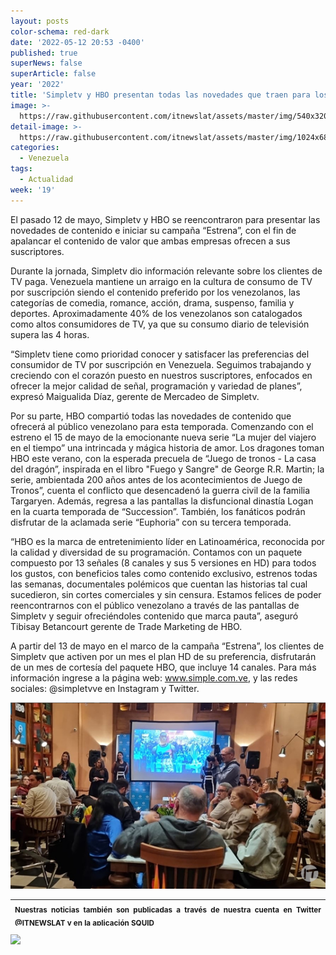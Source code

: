 ```yaml
---
layout: posts
color-schema: red-dark
date: '2022-05-12 20:53 -0400'
published: true
superNews: false
superArticle: false
year: '2022'
title: 'Simpletv y HBO presentan todas las novedades que traen para los venezolanos '
image: >-
  https://raw.githubusercontent.com/itnewslat/assets/master/img/540x320/Simple-HBO-p.jpg
detail-image: >-
  https://raw.githubusercontent.com/itnewslat/assets/master/img/1024x680/Simple-HBO-g.jpg
categories:
  - Venezuela
tags:
  - Actualidad
week: '19'
---
```

El pasado 12 de mayo, Simpletv y HBO se reencontraron para presentar las novedades de contenido e iniciar su campaña “Estrena”, con el fin de apalancar el contenido de valor que ambas empresas ofrecen a sus suscriptores.

Durante la jornada, Simpletv dio información relevante sobre los clientes de TV paga. Venezuela mantiene un arraigo en la cultura de consumo de TV por suscripción siendo el contenido preferido por los venezolanos, las categorías de comedia, romance, acción, drama, suspenso, familia y deportes. Aproximadamente 40% de los venezolanos son catalogados como altos consumidores de TV, ya que su consumo diario de televisión supera las 4 horas.

“Simpletv tiene como prioridad conocer y satisfacer las preferencias del consumidor de TV por suscripción en Venezuela. Seguimos trabajando y creciendo con el corazón puesto en nuestros suscriptores, enfocados en ofrecer la mejor calidad de señal, programación y variedad de planes”, expresó Maigualida Díaz, gerente de Mercadeo de Simpletv.

Por su parte, HBO compartió todas las novedades de contenido que ofrecerá al público venezolano para esta temporada. Comenzando con el estreno el 15 de mayo de la emocionante nueva serie “La mujer del viajero en el tiempo” una intrincada y mágica historia de amor. Los dragones toman HBO este verano, con la esperada precuela de “Juego de tronos - La casa del dragón”, inspirada en el libro "Fuego y Sangre" de George R.R. Martin; la serie, ambientada 200 años antes de los acontecimientos de Juego de Tronos”, cuenta el conflicto que desencadenó la guerra civil de la familia Targaryen. Además, regresa a las pantallas la disfuncional dinastía Logan en la cuarta temporada de “Succession”. También, los fanáticos podrán disfrutar de la aclamada serie “Euphoria” con su tercera temporada.

“HBO es la marca de entretenimiento líder en Latinoamérica, reconocida por la calidad y diversidad de su programación. Contamos con un paquete compuesto por 13 señales (8 canales y sus 5 versiones en HD) para todos los gustos, con beneficios tales como contenido exclusivo, estrenos todas las semanas, documentales polémicos que cuentan las historias tal cual sucedieron, sin cortes comerciales y sin censura. Estamos felices de poder reencontrarnos con el público venezolano a través de las pantallas de Simpletv y seguir ofreciéndoles contenido que marca pauta”, aseguró Tibisay Betancourt gerente de Trade Marketing de HBO.

A partir del 13 de mayo en el marco de la campaña “Estrena”, los clientes de Simpletv que activen por un mes el plan HD de su preferencia, disfrutarán de un mes de cortesía del paquete HBO, que incluye 14 canales. Para más información ingrese a la página web: www.simple.com.ve, y las redes sociales: @simpletvve en Instagram y Twitter.

![](https://raw.githubusercontent.com/itnewslat/assets/master/img/540x320/Simple-HBO-p.jpg)

<table style="height: 42px;" width="569">
<tbody>
<tr>
<td style="text-align: justify;"><sub><strong>Nuestras noticias también son publicadas a través de nuestra cuenta en Twitter <a href="https://twitter.com/itnewslat?lang=es">@ITNEWSLAT</a> y en la aplicación <a href="https://squidapp.co/en/">SQUID</a></strong></sub></td>
</tr>
</tbody>
</table>

<img src="https://tracker.metricool.com/c3po.jpg?hash=56f88a41e39ab42c063cc51676587a04"/>